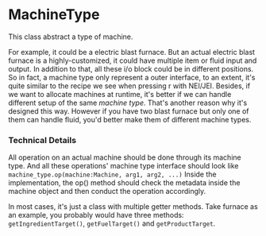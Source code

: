 # MachineType

This class abstract a type of machine. 

For example, it could be a electric blast furnace.
But an actual electric blast furnace is a highly-customized, it could have multiple item or
fluid input and output. In addition to that, all these i/o block could be in different
positions. So in fact, a machine type only represent a outer interface, to an extent, it's
quite similar to the recipe we see when pressing r with NEI/JEI. Besides, if we want to
allocate machines at runtime, it's better if we can handle different setup of the same
*machine type*. That's another reason why it's designed this way. However if you have two
blast furnace but only one of them can handle fluid, you'd better make them of different
machine types.

### Technical Details
All operation on an actual machine should be done through its machine type. And all these
operations' machine type interface should look like `machine_type.op(machine:Machine, arg1, arg2, ...)`
Inside the implementation, the op() method should check the metadata inside the machine object
and then conduct the operation accordingly.

In most cases, it's just a class with multiple getter methods.
Take furnace as an example, you probably would have three methods:
`getIngredientTarget()`, `getFuelTarget()` and `getProductTarget`.